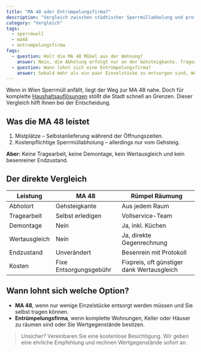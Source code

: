 ```yaml
---
title: "MA 48 oder Entrümpelungsfirma?"
description: "Vergleich zwischen städtischer Sperrmüllabholung und professioneller Entrümpelung – inklusive Checkliste für die richtige Wahl."
category: "Vergleich"
tags:
  - sperrmuell
  - ma48
  - entrumpelungsfirma
faqs:
  - question: Holt die MA 48 Möbel aus der Wohnung?
    answer: Nein, die Abholung erfolgt nur an der Gehsteigkante. Tragearbeiten müssen selbst erledigt werden.
  - question: Wann lohnt sich eine Entrümpelungsfirma?
    answer: Sobald mehr als ein paar Einzelstücke zu entsorgen sind, Wertgegenstände vorhanden sind oder eine besenreine Übergabe nötig ist.
---
```

Wenn in Wien Sperrmüll anfällt, liegt der Weg zur MA 48 nahe. Doch für komplette [Haushaltsauflösungen](/leistungen/haushaltsaufloesung/) stößt die Stadt schnell an Grenzen. Dieser Vergleich hilft Ihnen bei der Entscheidung.

## Was die MA 48 leistet

1. Mistplätze – Selbstanlieferung während der Öffnungszeiten.
2. Kostenpflichtige Sperrmüllabholung – allerdings nur vom Gehsteig.

**Aber:** Keine Tragearbeit, keine Demontage, kein Wertausgleich und kein besenreiner Endzustand.

## Der direkte Vergleich

| Leistung | MA 48 | Rümpel Räumung |
| --- | --- | --- |
| Abholort | Gehsteigkante | Aus jedem Raum |
| Tragearbeit | Selbst erledigen | Vollservice-Team |
| Demontage | Nein | Ja, inkl. Küchen |
| Wertausgleich | Nein | Ja, direkte Gegenrechnung |
| Endzustand | Unverändert | Besenrein mit Protokoll |
| Kosten | Fixe Entsorgungsgebühr | Fixpreis, oft günstiger dank Wertausgleich |

## Wann lohnt sich welche Option?

- **MA 48**, wenn nur wenige Einzelstücke entsorgt werden müssen und Sie selbst tragen können.
- **Entrümpelungsfirma**, wenn komplette Wohnungen, Keller oder Häuser zu räumen sind oder Sie Wertgegenstände besitzen.

> Unsicher? Vereinbaren Sie eine kostenlose Besichtigung. Wir geben eine ehrliche Empfehlung und rechnen Wertgegenstände sofort an.
